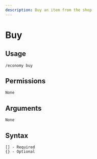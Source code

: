 ```yaml
---
description: Buy an item from the shop
---
```


# Buy

## Usage

```
/economy buy
```

## **Permissions**

```
None
```

## **Arguments**

```
None
```

## Syntax

```
[] - Required
{} - Optional
```
